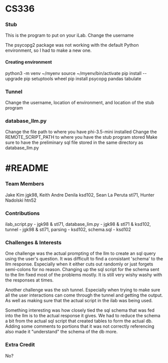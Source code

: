 # CS336

### Stub

This is the program to put on your iLab.
Change the username

The psycopg2 package was not working with the default Python environment,
so I had to make a new one.

#### Creating environment
python3 -m venv ~/myenv
source ~/myenv/bin/activate
pip install --upgrade pip setuptools wheel
pip install psycopg pandas tabulate

### Tunnel

Change the username, location of environment, and location of the stub program

### database_llm.py

Change the file path to where you have phi-3.5-mini installed
Change the REMOTE_SCRIPT_PATH to where you have the stub program stored
Make sure to have the preliminary sql file stored in the same directory as database_llm.py

#README
===============================================================================================================
### Team Members
Jake Kim jgk98,
Keith Andre Denila ksd102,
Sean La Peruta stl71, 
Hunter Nadolski htn52

### Contributions
ilab_script.py - jgk98 & stl71,
database_lim.py - jgk98 & stl71 & ksd102,
               tunnel - jgk98 & stl71,
               parsing - ksd102,
schema.sql - ksd102

### Challenges & Interests
One challenge was the actual prompting of the llm to create an sql query using the user's question. 
It was difficult to find a consistant 'schema' to the llm response. Especially when it either cuts 
out randomly or just forgets semi-colons for no reason. Changing up the sql script for the schema sent
to the llm fixed most of the problems mostly. It is still very wishy washy with the responses at times.

Another challenge was the ssh tunnel. Especially when trying to make sure all the user interactions can come through
the tunnel and getting the output. As well as making sure that the actual script in the ilab was being used.

Something interesting was how closely tied the sql schema that was fed into the llm is to the actual response it gives.
We had to reduce the schema a bit from the actual sql script that created tables to form the actual db. Adding some comments
to portions that it was not correctly referencing also made it "understand" the schema of the db more.

### Extra Credit
No?

